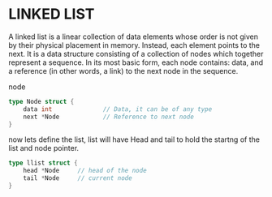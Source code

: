 # LINKED LIST
A linked list is a linear collection of data elements whose order is not given by their physical placement in memory. Instead, each element points to the next. It is a data structure consisting of a collection of nodes which together represent a sequence. In its most basic form, each node contains: data, and a reference (in other words, a link) to the next node in the sequence. 

node 
```go
type Node struct {
    data int              // Data, it can be of any type
    next *Node            // Reference to next node
}
```

now lets define the list, list will have Head and tail to hold the startng of the list and node pointer.

```go
type llist struct {
	head *Node     // head of the node 
	tail *Node     // current node 
}
```